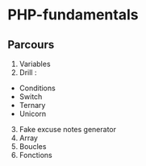 # PHP-fundamentals

## Parcours

1. Variables  
2. Drill :
- Conditions
- Switch
- Ternary
- Unicorn 
3. Fake excuse notes generator
4. Array
5. Boucles
6. Fonctions